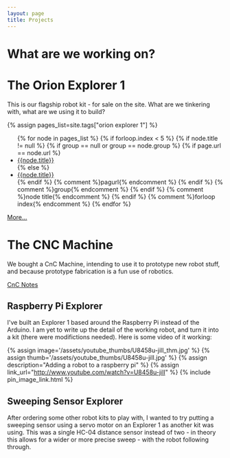 ```yaml
---
layout: page
title: Projects
---
```

# What are we working on?

# The Orion Explorer 1

This is our flagship robot kit - for sale on the site. What are we tinkering with, what are we using it to build?

{% assign pages_list=site.tags["orion explorer 1"] %}
<ul class="posts">
  {% for node in pages_list %}
    {% if forloop.index < 5 %}
      {% if node.title != null %}
        {% if group == null or group == node.group %}
          {% if page.url == node.url %}
            <li class="active"><a href="{{ BASE_PATH }}{{node.url}}" class="active">{{node.title}}</a></li>
          {% else %}
            <li><a href="{{ BASE_PATH }}{{node.url}}">{{node.title}}</a></li>
          {% endif %} {% comment %}pagurl{% endcomment %}
        {% endif %} {% comment %}group{% endcomment %}
      {% endif %} {% comment %}node title{% endcomment %}
    {% endif %} {% comment %}forloop index{% endcomment %}
  {% endfor %}
</ul>
<a href="/tags.html#orion explorer 1-ref">More...</a>

# The CNC Machine

We bought a CnC Machine, intending to use it to prototype new robot stuff, and because prototype fabrication is a fun use of robotics.

<a href="http://orionrobots.github.io/CnCNotes">CnC Notes</a>

## Raspberry Pi Explorer

I've built an Explorer 1 based around the Raspberry Pi instead of the Arduino. I am yet to write up the detail of the working robot, and turn it into a kit (there were modifictions needed). Here is some video of it working:

{% assign image='/assets/youtube_thumbs/U8458u-jilI_thm.jpg' %}
{% assign thumb='/assets/youtube_thumbs/U8458u-jilI.jpg' %}
{% assign description="Adding a robot to a raspberry pi" %}
{% assign link_url="http://www.youtube.com/watch?v=U8458u-jilI" %}
{% include pin_image_link.html %}

## Sweeping Sensor Explorer

After ordering some other robot kits to play with, I wanted to try putting a sweeping sensor using a servo motor on an Explorer 1 as another kit was using. This was a single HC-04 distance sensor instead of two - in theory this allows for a wider or more precise sweep - with the robot following through.

